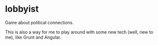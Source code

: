 # lobbyist
Game about political connections.

This is also a way for me to play around with some new tech (well, new to me), like Grunt and Angular.
